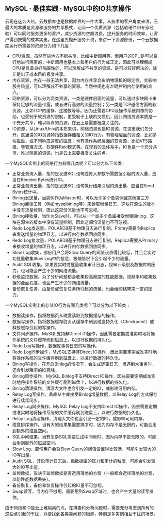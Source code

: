 ## MySQL · 最佳实践 · MySQL中的IO共享操作


云现在这么火热，云数据库也是数据库界的一件大事，从技术的客户角度来讲，云最大的本质是资源和服务的共享模式，让同一个优质资源（包括软硬件和专家经验）可以同时服务更多的客户，减少资源的空置浪费，提升服务的时间效率，让客户得到按需的成本实惠。在这里先抛开服务不说，来讲一下资源部份，一个云数据库运行所需要的资源分为如下几层：  


* CPU资源，虽然有些地方不能共享，比如中断调用等，但用户的CPU是可以良好地进行隔离的，中断调用也基本上和用户的行为成正比，因此可以理解成CPU是具备良好隔离性的，可以理解成不共享的资源，是可以较好解决的，除非是出于成本目的极度共享。
* 内存资源，内存一般无法共享，因为内存共享会影响物理机的稳定性，会影响服务质量，可以理解成不共享的资源。当然中间也有准确控制内存使用的难点。
* 网络资源，可以分为两类资源，一类是硬件层面的流量，可以通过多块网卡来保持足够的流量带宽，或者进行高效的流量控制；另一类是TCP通信方面的软资源，比如TCP的缓存、连接数等等。因为还需要CPU及操作系统内核的协助，也受制于软资源的限制，更受制于上联的交换机，因此网络资源本质是一个充分共享，难以隔离的资源，在云上是需要极度关注的。
* IO资源，从Linux/Unix的本质来讲，网络资源也是IO资源，在这里我们先分开，这里讲的IO资源特指数据存储相关的IO行为。有物理层面的资源，比如多块磁盘，或不同响应速度的磁盘；也有操作系统层面的软资源，比如VFS路径、卷管理方式、软硬件Raid模式等。在现有的云体系中，IO也是一个充分共享，难以隔离的资源，也是云上需要极度关注的点。



一个MySQL实例上的网络行为有哪几类呢？可以分为以下10类：  


* 正常业务流入量，指的是发送SQL语句或传入参数所需数据引起的流入量，应当在Receive Bytes统计中。
* 正常业务流出量，指的是发送SQL语句执行结果引起的流出量，应当在Send Bytes统计中。
* Binlog发送量，当实例作为Master时，可以允许多个备实例或其他第三方Binlog阅读工具（例如mysqlbinlog等）来读取增量日志，这块在源生的版本中没有流量控制，因此这部份流量也不可忽视。
* Binlog接收量，当作为Slave时，可以从一个或多个备库接受增量Binlog，这块在源生的版本中没有流量控制，因此这部份流量也不可忽视。
* Redo Log发送量，POLARDB基于物理日志进行复制，Primry需要向Replica来发送增量的物理日志，以进行内存数据回放同步。
* Redo Log接收量，POLARDB基于物理日志进行复制，Replica需要从Primary来接收增量的物理日志，以进行内存数据回放同步。
* Slow Log收集，部份用户会将Slow Query的阀值设置得比较低，并且会实时功批量收集Slow Log中的信息，极端情况下会引起不少的流量。
* Audit SQL收集，如果要实时或批量收集审计日志，视审计级别及数据库的压力，也可能会产生不少的网络流量。
* 秒级监控数据，为了分析问题都会收集较高频度的性能数据，视频率和收集数据的全面程度，也会产生不少的网络流量。
* 备份恢复任务，由备份或恢复任务所引起的流量，也会给网络带来一定的压力。



一个MySQL实例上的存储IO行为有哪几类呢？可以分为以下18类：  


* 数据读操作，指将数据页从磁盘读取到数据缓存的操作。
* 数据写操作，指将数据缓存脏页从缓存中刷到磁盘持久化（Checkpoint）或释放缓存引起的写操作。
* 文件同步操作，MySQL支持非Direct IO操作，因此需要定期或准实时地将操作系统的文件缓存刷到磁盘上，以进行数据的持久化。
* Redo Log写操作，数据库事务日志的写操作。
* Redo Log同步操作，MySQL支持非Direct IO操作，因此需要定期或准实时地将操作系统的文件缓存刷到磁盘上，以进行数据的持久化。
* Binlog写操作，在开启Binlog的情况下，会生成逻辑日志，当遇到大事务时，还会引发瞬间的IO高峰。
* Binlog同步操作，MySQL Binlog不支持Direct IO操作，因些需要定期或准实时地将操作系统的文件缓存刷到磁盘上，以进行数据的持久化。
* Binlog清理操作，清理大文件也会引发一定的IO，或影响可用内存。
* Relay Log写操作，备库从主库接受Binlog增量数据，以Relay Log的方式保存进行续续同步。
* Relay Log同步操作，MySQL Relay Log不支持Direct IO操作，因些需要定期或准实时地将操作系统的文件缓存刷到磁盘上，以进行数据的持久化。
* Relay Log清理操作，清理大文件也会引发一定的IO，或影响可用内存。
* 磁盘排序操作，当有大的结果集需要排序时，因为内存不是无限的，可能会用到额外的磁盘空间。
* SQL中间结果，当有复杂SQL需要生成中间表时，因为内存不是无限的，可能会用到额外的磁盘空间。
* Slow Log，部份用户会将Slow Query的阀值设置得比较低，可能引发较大的IO写出量。
* Audit SQL，开启审计日志后，视数据库的压力和审计的粒度，可能会引发较大的IO写出量。
* 监控数据，取决于监控数据是否选用落地的方案（一般都会选择落地的方案，以防性能数据丢失）。
* 备份恢复，备份和恢复操作引起的IO量不可忽视。
* Swap读写，当内存不够用，需要用到Swap区域时，也会产生大量的读写操作。



由于网络和IO是云上难隔离的点，在排查和分析问题时，需要充分考虑到所有的这些点引起的干扰，以便找到各类类问题的根源，特别是多实例相互干扰的场景。  

